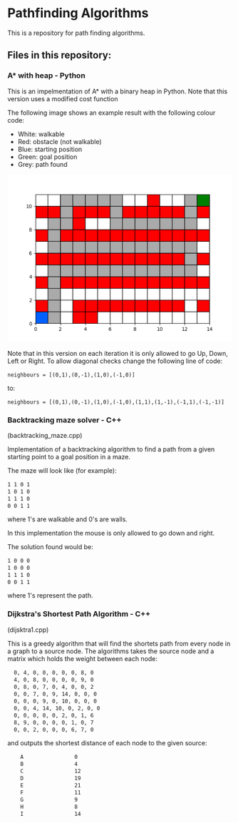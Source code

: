 # Pathfinding Algorithms

This is a repository for path finding algorithms.


## Files in this repository:

### A* with heap - Python
This is an impelmentation of A* with a binary heap in Python.
Note that this version uses a modified cost function

The following image shows an example result with the following colour code:
- White: walkable
- Red: obstacle (not walkable)
- Blue: starting position
- Green: goal position
- Grey: path found

![Can't load image, please go to the 'figures' folder](figures/astar_heap.png)

Note that in this version on each iteration it is only allowed to go Up, Down, Left or Right. To allow diagonal checks change the following line of code:
```
neighbours = [(0,1),(0,-1),(1,0),(-1,0)]
```
to:
```
neighbours = [(0,1),(0,-1),(1,0),(-1,0),(1,1),(1,-1),(-1,1),(-1,-1)]
```



### Backtracking maze solver - C++
(backtracking_maze.cpp)

Implementation of a backtracking algorithm to find a path from a given starting point
to a goal position in a maze.

The maze will look like (for example):

	1 1 0 1 
	1 0 1 0 
	1 1 1 0 
	0 0 1 1

where 1's are walkable and 0's are walls.

In this implementation the mouse is only allowed to go down and right.

The solution found would be:

	1 0 0 0 
	1 0 0 0 
	1 1 1 0 
	0 0 1 1 

where 1's represent the path.



### Dijkstra's Shortest Path Algorithm - C++
(dijsktra1.cpp)

This is a greedy algorithm that will find the shortets path from every node in a graph to a source node.
The algorithms takes the source node and a matrix which holds the weight between each node:

	  0, 4, 0, 0, 0, 0, 0, 8, 0
      4, 0, 8, 0, 0, 0, 0, 9, 0
      0, 8, 0, 7, 0, 4, 0, 0, 2
      0, 0, 7, 0, 9, 14, 0, 0, 0
      0, 0, 0, 9, 0, 10, 0, 0, 0
      0, 0, 4, 14, 10, 0, 2, 0, 0
      0, 0, 0, 0, 0, 2, 0, 1, 6
      8, 9, 0, 0, 0, 0, 1, 0, 7
      0, 0, 2, 0, 0, 0, 6, 7, 0

and outputs the shortest distance of each node to the given source:
```
	A                0
	B                4
	C                12
	D                19
	E                21
	F                11
	G                9
	H                8
	I                14
```